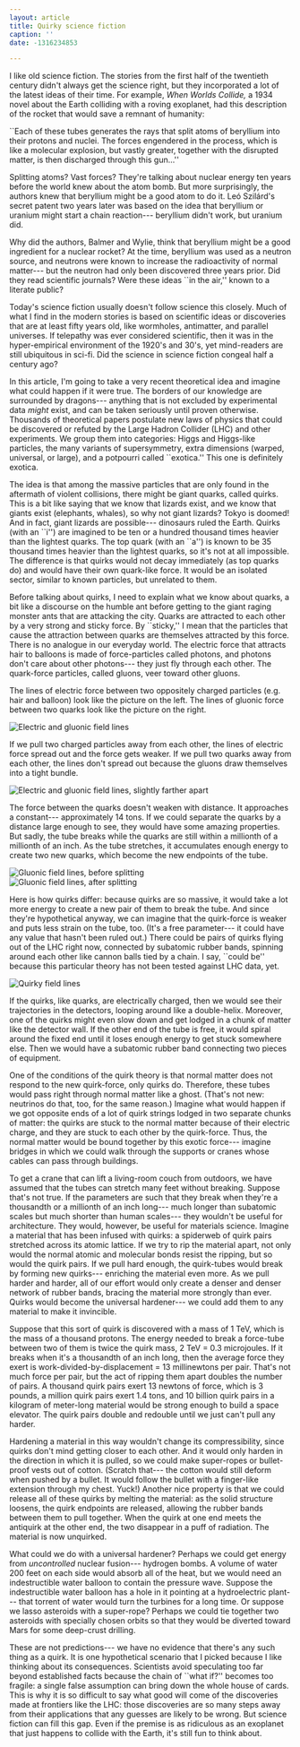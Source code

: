 ```yaml
---
layout: article
title: Quirky science fiction
caption: ''
date: -1316234853

---
```


<p>I like old science fiction.  The stories from the first half of the
twentieth century didn't always get the science right, but they
incorporated a lot of the latest ideas of their time.  For
example, <i>When Worlds Collide,</i> a 1934 novel about the Earth
colliding with a roving exoplanet, had this description of the rocket
that would save a remnant of humanity:

<p>``Each of these tubes generates the rays that split atoms of beryllium
into their protons and nuclei.  The forces engendered in the process,
which is like a molecular explosion, but vastly greater, together with
the disrupted matter, is then discharged through this gun...''

<p>Splitting atoms?  Vast forces?  They're talking about nuclear energy
ten years before the world knew about the atom bomb.  But more
surprisingly, the authors knew that beryllium might be a good atom to
do it.  Leó Szilárd's secret patent two years later was based on the
idea that beryllium or uranium might start a chain reaction---
beryllium didn't work, but uranium did.

<p>Why did the authors, Balmer and Wylie, think that beryllium might be a
good ingredient for a nuclear rocket?  At the time, beryllium was used
as a neutron source, and neutrons were known to increase the
radioactivity of normal matter--- but the neutron had only been
discovered three years prior.  Did they read scientific journals?
Were these ideas ``in the air,'' known to a literate public?

<p>Today's science fiction usually doesn't follow science this closely.
Much of what I find in the modern stories is based on scientific ideas
or discoveries that are at least fifty years old, like wormholes,
antimatter, and parallel universes.  If telepathy was ever considered
scientific, then it was in the hyper-empirical environment of the
1920's and 30's, yet mind-readers are still ubiquitous in sci-fi.  Did
the science in science fiction congeal half a century ago?

<!-- more -->

<p>In this article, I'm going to take a very recent theoretical idea and
imagine what could happen if it were true.  The borders of our
knowledge are surrounded by dragons--- anything that is not excluded
by experimental data <i>might</i> exist, and can be taken seriously
until proven otherwise.  Thousands of theoretical papers postulate new
laws of physics that could be discovered or refuted by the Large
Hadron Collider (LHC) and other experiments.  We group them into
categories: Higgs and Higgs-like particles, the many variants of
supersymmetry, extra dimensions (warped, universal, or large), and a
potpourri called ``exotica.''  This one is definitely exotica.

<p>The idea is that among the massive particles that are only found in
the aftermath of violent collisions, there might be giant quarks,
called quirks.  This is a bit like saying that we know that lizards
exist, and we know that giants exist (elephants, whales), so why not
giant lizards?  Tokyo is doomed!  And in fact, giant lizards are
possible--- dinosaurs ruled the Earth.  Quirks (with an ``i'') are
imagined to be ten or a hundred thousand times heavier than the
lightest quarks.  The top quark (with an ``a'') is known to be 35
thousand times heavier than the lightest quarks, so it's not at all
impossible.  The difference is that quirks would not decay immediately
(as top quarks do) and would have their own quark-like force.  It
would be an isolated sector, similar to known particles, but unrelated
to them.

<p>Before talking about quirks, I need to explain what we know about
quarks, a bit like a discourse on the humble ant before getting to the
giant raging monster ants that are attacking the city.  Quarks are
attracted to each other by a very strong and sticky force.  By
``sticky,'' I mean that the particles that cause the attraction
between quarks are themselves attracted by this force.  There is no
analogue in our everyday world.  The electric force that attracts hair
to balloons is made of force-particles called photons, and photons
don't care about other photons--- they just fly through each other.
The quark-force particles, called gluons, veer toward other gluons.

<p>The lines of electric force between two oppositely charged particles
(e.g. hair and balloon) look like the picture on the left.  The lines
of gluonic force between two quarks look like the picture on the
right.

<div class="figure inline"><div class="figurerow">
<div><img src="field_lines_1.png" alt="Electric and gluonic field lines"></div>
</div></div>

<p>If we pull two charged particles away from each other, the lines of
  electric force
spread out and the force gets weaker.  If we pull two quarks away from
each other, the lines don't spread out because the gluons draw
themselves into a tight bundle.

<div class="figure inline"><div class="figurerow">
<div><img src="field_lines_2.png" alt="Electric and gluonic field lines, slightly farther apart"></div>
</div></div>

<p>The force between the quarks doesn't weaken with distance.  It
approaches a constant--- approximately 14 tons.  If we could separate
the quarks by a distance large enough to see, they would have some
amazing properties.  But sadly, the tube breaks while the quarks are
still within a millionth of a millionth of an inch.  As the tube
stretches, it accumulates enough energy to create two new quarks,
which become the new endpoints of the tube.

<div class="figure inline"><div class="figurerow">
<div><img src="field_lines_3.png" alt="Gluonic field lines, before splitting"></div>
</div><div class="figurerow">
<div><img src="field_lines_4.png" alt="Gluonic field lines, after splitting"></div>
</div></div>

<p>Here is how quirks differ: because quirks are so massive, it would
take a lot more energy to create a new pair of them to break the
tube.  And since they're hypothetical anyway, we can imagine that the
quirk-force is weaker and puts less strain on the tube, too.  (It's a
free parameter--- it could have any value that hasn't been ruled out.)
There could be pairs of quirks flying out of the LHC right now,
connected by subatomic rubber bands, spinning around each other like
cannon balls tied by a chain.  I say, ``could be'' because this
particular theory has not been tested against LHC data, yet.

<div class="figure inline"><div class="figurerow">
<div><img src="field_lines_5.png" alt="Quirky field lines"></div>
</div></div>

<p>If the quirks, like quarks, are electrically charged, then we would
see their trajectories in the detectors, looping around like a
double-helix.  Moreover, one of the quirks might even slow down and
get lodged in a chunk of matter like the detector wall.  If the other
end of the tube is free, it would spiral around the fixed end until it
loses enough energy to get stuck somewhere else.  Then we would have a
subatomic rubber band connecting two pieces of equipment.

<p>One of the conditions of the quirk theory is that normal matter does
not respond to the new quirk-force, only quirks do.  Therefore,
these tubes would pass right through normal matter like a ghost.
(That's not new: neutrinos do that, too, for the same reason.)
Imagine what would happen if we got opposite ends of a lot of quirk
strings lodged in two separate chunks of matter: the quirks are stuck
to the normal matter because of their electric charge, and they are
stuck to each other by the quirk-force.  Thus, the normal matter would
be bound together by this exotic force--- imagine bridges in which we
could walk through the supports or cranes whose cables can pass
through buildings.

<p>To get a crane that can lift a living-room couch from outdoors, we have
assumed that the tubes can stretch many feet without breaking.
Suppose that's not true.  If the parameters are such that they break
when they're a thousandth or a millionth of an inch long--- much longer
than subatomic scales but much shorter than human scales--- they wouldn't
be useful for architecture.  They would, however, be useful for
materials science.  Imagine a material that has been infused with
quirks: a spiderweb of quirk pairs stretched across its atomic
lattice.  If we try to rip the material apart, not only would the
normal atomic and molecular bonds resist the ripping, but so would the
quirk pairs.  If we pull hard enough, the quirk-tubes would break by
forming new quirks--- enriching the material even more.  As we pull harder
and harder, all of our effort would only create a denser and denser
network of rubber bands, bracing the material more strongly than
ever.  Quirks would become the universal hardener--- we could add them
to any material to make it invincible.

<p>Suppose that this sort of quirk is discovered with a mass of 1 TeV,
which is the mass of a thousand protons.  The energy needed to break a
force-tube between two of them is twice the quirk mass, 2 TeV = 0.3
microjoules.  If it breaks when it's a thousandth of an inch long,
then the average force they exert is work-divided-by-displacement = 13
millinewtons per pair.  That's not much force per pair, but the act of
ripping them apart doubles the number of pairs.  A thousand quirk
pairs exert 13 newtons of force, which is 3 pounds, a million quirk
pairs exert 1.4 tons, and 10 billion quirk pairs in a kilogram of
meter-long material would be strong enough to build a space elevator.
The quirk pairs double and redouble until we just can't pull any
harder.

<p>Hardening a material in this way wouldn't change its compressibility,
since quirks don't mind getting closer to each other.  And it would
only harden in the direction in which it is pulled, so we could make
super-ropes or bullet-proof vests out of cotton.  (Scratch that--- the
cotton would still deform when pushed by a bullet.  It would follow
the bullet with a finger-like extension through my chest.  Yuck!)
Another nice property is that we could release all of these quirks by
melting the material: as the solid structure loosens, the quirk
endpoints are released, allowing the rubber bands between them to pull
together.  When the quirk at one end meets the antiquirk at the other
end, the two disappear in a puff of radiation.  The material is now
unquirked.

<p>What could we do with a universal hardener?  Perhaps we could get
energy from <i>uncontrolled</i> nuclear fusion--- hydrogen bombs.
A volume of water 200 feet on each side would absorb all of the heat,
but we would need an indestructible water balloon to contain the
pressure wave.  Suppose the indestructible water balloon has a hole in
it pointing at a hydroelectric plant--- that torrent of water would
turn the turbines for a long time.  Or suppose we lasso asteroids with
a super-rope?  Perhaps we could tie together two asteroids with
specially chosen orbits so that they would be diverted toward Mars for
some deep-crust drilling.

<p>These are not predictions--- we have no evidence that there's any such
thing as a quirk.  It is one hypothetical scenario that I picked
because I like thinking about its consequences.  Scientists avoid
speculating too far beyond established facts because the chain of
``what if?'' becomes too fragile: a single false assumption can bring
down the whole house of cards.  This is why it is so difficult to say
what good will come of the discoveries made at frontiers like the LHC:
those discoveries are so many steps away from their applications that
any guesses are likely to be wrong.  But science fiction can fill this
gap.  Even if the premise is as ridiculous as an exoplanet that just
happens to collide with the Earth, it's still fun to think about.
